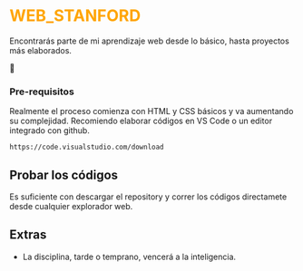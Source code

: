 # <span style="color:orange">WEB_STANFORD</span>

Encontrarás parte de mi aprendizaje web desde lo básico, hasta proyectos más elaborados.

:rocket:

### Pre-requisitos

Realmente el proceso comienza con HTML y CSS básicos y va aumentando su complejidad.
Recomiendo elaborar códigos en VS Code o un editor integrado con github.

```
https://code.visualstudio.com/download
```

## Probar los códigos

Es suficiente con descargar el repository y correr los códigos directamete desde cualquier explorador web.



## Extras

* La disciplina, tarde o temprano, vencerá a la inteligencia.
